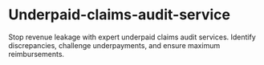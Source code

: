 # Underpaid-claims-audit-service
Stop revenue leakage with expert underpaid claims audit services. Identify discrepancies, challenge underpayments, and ensure maximum reimbursements.
